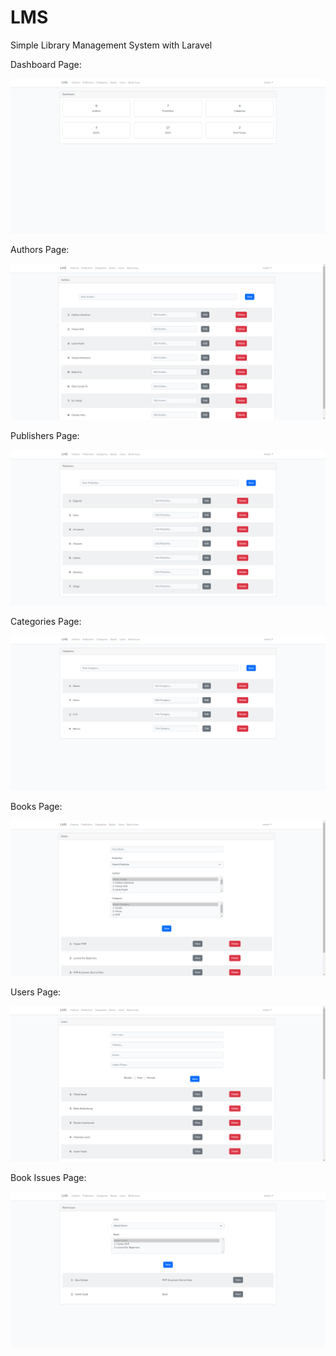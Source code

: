<h1>LMS</h1>

<p>
  Simple Library Management System with Laravel
</p>

<p>Dashboard Page:</p>
<img src="photos/dashboard.png" alt="dashboard-photo">
<p>Authors Page:</p>
<img src="photos/authors.png" alt="authors-photo">
<p>Publishers Page:</p>
<img src="photos/publishers.png" alt="publishers-photo">
<p>Categories Page:</p>
<img src="photos/categories.png" alt="categories-photo">
<p>Books Page:</p>
<img src="photos/books.png" alt="books-photo">
<p>Users Page:</p>
<img src="photos/users.png" alt="users-photo">
<p>Book Issues Page:</p>
<img src="photos/bookIssues.png" alt="book-issue-photo">
